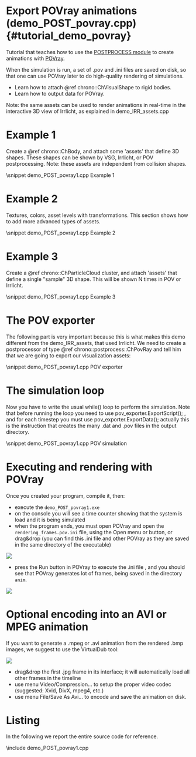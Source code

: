 Export POVray animations (demo_POST_povray.cpp)  {#tutorial_demo_povray}
==========================


Tutorial that teaches how to use the [POSTPROCESS module](group__postprocess__module.html) to create animations with [POVray](http://www.povray.org). 

When the simulation is run, a set of .pov and .ini files are saved on disk, so that one can use POVray later to do high-quality rendering of simulations.

- Learn how to attach @ref chrono::ChVisualShape to rigid bodies.
- Learn how to output data for POVray. 

Note: the same assets can be used to render animations in real-time in the interactive 3D view of Irrlicht, as explained in demo_IRR_assets.cpp


# Example 1

Create a @ref chrono::ChBody, and attach some 'assets' that define 3D shapes. 
These shapes can be shown by VSG, Irrlicht, or POV postprocessing.
Note: these assets are independent from collision shapes.

\snippet demo_POST_povray1.cpp Example 1


# Example 2

Textures, colors, asset levels with transformations.
This section shows how to add more advanced types of assets.

\snippet demo_POST_povray1.cpp Example 2


# Example 3

Create a @ref chrono::ChParticleCloud cluster, and attach 'assets' that define a 
single "sample" 3D shape. This will be shown N times in POV or Irrlicht.
	
\snippet demo_POST_povray1.cpp Example 3


# The POV exporter

The following part is very important because this is what makes 
this demo different from the demo_IRR_assets, that used Irrlicht. 
We need to create a postprocessor of type @ref chrono::postprocess::ChPovRay and tell him that 
we are going to export our visualization assets:

\snippet demo_POST_povray1.cpp POV exporter

# The simulation loop

Now you have to write the usual while() loop to perform the simulation. 
Note that before running the loop you need to use  pov_exporter.ExportScript(); , 
and for each timestep you must use pov_exporter.ExportData(); 
actually this is the instruction that creates the many .dat and .pov files in the output directory.

\snippet demo_POST_povray1.cpp POV simulation

# Executing and rendering with POVray

Once you created your program, compile it, then:

- execute the `demo_POST_povray1.exe`
- on the console you will see a time counter showing that the system is load and it is being simulated
- when the program ends, you must open POVray and open the `rendering_frames.pov.ini` 
  file, using the Open menu or button, or drag&drop (you can find this .ini file and 
  other POVray as they are saved in the same directory of the executable) 

![](http://projectchrono.org/assets/manual/Povray.jpg)

- press the Run button in POVray to execute the .ini file , and you should see that 
  POVray generates lot of frames, being saved in the directory `anim`.

![](http://projectchrono.org/assets/manual/Tutorial_pov.jpg)


# Optional encoding into an AVI or MPEG animation

If you want to generate a .mpeg or .avi animation from the rendered .bmp images, 
we suggest to use the VirtualDub tool:

![](http://projectchrono.org/assets/manual/Tutorial_pov2.jpg)

- drag&drop the first .jpg frame in its interface; it will automatically load all 
  other frames in the timeline
- use menu Video/Compression... to setup the proper video codec (suggested: Xvid, DivX, mpeg4, etc.)
- use menu File/Save As Avi... to encode and save the animation on disk.


# Listing

In the following we report the entire source code for reference.

\include demo_POST_povray1.cpp

